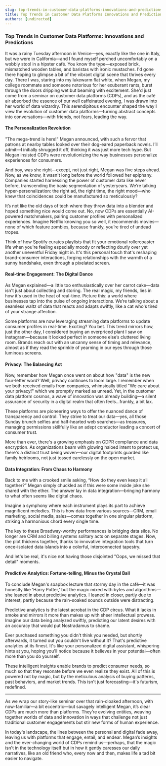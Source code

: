 ```yaml
---
slug: top-trends-in-customer-data-platforms-innovations-and-predictions
title: Top Trends in Customer Data Platforms Innovations and Predictions
authors: [undirected]
---
```



### Top Trends in Customer Data Platforms: Innovations and Predictions  

It was a rainy Tuesday afternoon in Venice—yes, exactly like the one in Italy, but we were in California—and I found myself perched uncomfortably on a wobbly stool in a hipster café. You know the type—exposed brick, mismatched wooden tables, and baristas with ironic mustaches. I'd gone there hoping to glimpse a bit of the vibrant digital scene that thrives every day. There I was, staring into my lukewarm flat white, when Megan, my college roommate and someone notorious for her exuberant rants, burst through the doors dripping wet but beaming with excitement. She'd just come from a seminar on customer data platforms (CDPs), and as the café air absorbed the essence of our well caffeinated evening, I was drawn into her world of data wizardry. This serendipitous encounter shaped the way I view the evolution of customer data platforms—turning abstract concepts into conversations—with friends, not fears, leading the way.  

#### The Personalization Revolution  

"The mega-trend is here!" Megan announced, with such a fervor that patrons at nearby tables looked over their dog-eared paperback novels. I’ll admit—I initially shrugged it off, thinking it was just more tech hype. But Megan insisted CDPs were revolutionizing the way businesses personalize experiences for consumers.  

And boy, was she right—except, not just right, Megan was five steps ahead. Now, as we know, it wasn't long before the world followed her epiphany. Companies started harnessing the power of customer data like never before, transcending the basic segmentation of yesteryears. We’re talking hyper-personalization: the right ad, the right time, the right mood—who knew that coincidences could be manufactured so meticulously?  

It’s not like the old days of tech where they threw data into a blender and hoped something nice would come out. No, now CDPs are essentially AI-powered matchmakers, pairing customer profiles with personalized experiences. Imagine Netflix knowing you so well, it recommends movies—none of which feature zombies, because frankly, you’re tired of undead tropes.  

Think of how Spotify curates playlists that fit your emotional rollercoaster life when you're feeling especially moody or reflecting dourly over yet another uneventful Friday night in. It's this personal touch that's reshaping brand-consumer interactions, forging relationships with the warmth of a sunny handshake, even through a pixelated screen.  

#### Real-time Engagement: The Digital Dance  

As Megan explained—a little too enthusiastically over her carrot cake—data isn't just about collecting and storing. The real magic, my friends, lies in how it's used in the heat of real-time. Picture this: a world where businesses tap into the pulse of ongoing interactions. We’re talking about a seamless waltz of data that reacts and adapts swiftly, like a cat who's tired of your strange affection.  

Some platforms are now leveraging streaming data platforms to update consumer profiles in real-time. Exciting? You bet. This trend mirrors how, just the other day, I considered buying an overpriced plant I saw on Instagram—because it looked perfect in someone else’s cluttered living room. Brands reach out with an uncanny sense of timing and relevance, almost as if they read the sprinkle of yearning in our eyes through those luminous screens.  

#### Privacy: The Balancing Act  

Now, remember how Megan once went on about how "data" is the new four-letter word? Well, privacy continues to loom large. I remember when we both received emails from companies, whimsically titled "We care about your privacy!" which we promptly marked as unread. Yet, in the customer data platform cosmos, a wave of innovation was already building—a silent assurance of security in a digital realm that often feels...frankly, a bit lax.  

These platforms are pioneering ways to offer the nuanced dance of transparency and control. They strive to treat our data—yes, all those Sunday brunch selfies and half-hearted web searches—as treasures, managing permissions skillfully like an adept conductor leading a concert of consumer trust.  

More than ever, there's a growing emphasis on GDPR compliance and data encryption. As organizations beam with glowing haloed intent to protect us, there's a distinct trust being woven—our digital footprints guarded like family heirlooms, not just tossed carelessly on the open market.  

#### Data Integration: From Chaos to Harmony  

Back to me with a crooked smile asking, “How do they even keep it all together?” Megan simply chuckled as if this were some inside joke she shared with the ether. The answer lay in data integration—bringing harmony to what often seems like digital chaos.  

Imagine a symphony where each instrument plays its part to achieve magnificent melodies. This is how data from various sources—CRM, email marketing, social media, sales—comes together in one singular platform, striking a harmonious chord every single time.  

The key to these Broadway-worthy performances is bridging data silos. No longer are CRM and billing systems solitary acts on separate stages. Now, the plot thickens together, thanks to innovative integration tools that turn once-isolated data islands into a colorful, interconnected tapestry.  

And let's be real, it's nice not having those disjointed "Oops, we missed that detail" moments.  

#### Predictive Analytics: Fortune-telling, Minus the Crystal Ball  

To conclude Megan's soapbox lecture that stormy day in the café—it was honestly like 'Harry Potter,' but the magic mixed with bytes and algorithms—she leaned in about predictive analytics. I leaned in closer, partly due to interest, partly because the rain-soaked sounds outside were distracting.  

Predictive analytics is the latest acrobat in the CDP circus. What it lacks in smoke and mirrors it more than makes up with sheer intellectual prowess. Imagine our data being analyzed swiftly, predicting our latent desires with an accuracy that would put Nostradamus to shame.  

Ever purchased something you didn't think you needed, but shortly afterwards, it turned out you couldn't live without it? That's predictive analytics at its finest. It's like your personalized digital assistant, whispering hints at you, hoping you'll notice because it believes in your potential—often more than you do yourself.  

These intelligent insights enable brands to predict consumer needs, so much so that they resonate before we even realize they exist. All of this is powered not by magic, but by the meticulous analysis of buying patterns, past behaviors, and market trends. This isn't just forecasting—it's futurism, redefined.  

---  
As we wrap our story-like seminar over that rain-cloaked afternoon, with now-familiar—a bit eccentric—but savagely intelligent Megan, it’s clear CDPs are much more than platforms. They’re evolving entities, weaving together worlds of data and innovation in ways that challenge not just traditional customer engagements but stir new forms of human experience.  

In today's landscape, the lines between the personal and digital fade away, leaving us with platforms that engage, entail, and endear. Megan’s insights and the ever-changing world of CDPs remind us—perhaps, that the magic isn't in the technology itself but in how it gently caresses our daily narratives, like an old friend who, every now and then, makes life a tad bit easier to navigate.